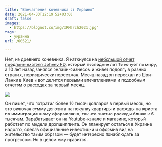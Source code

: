```yaml
---
title: "Впечатления кочевника от Украины"
date: 2021-04-03T12:19:52+03:00
draft: false
images:
  - https://blognot.co/img/IRMarch2021.jpg"
tags:
  - украина
url: /60521/

---
```

 Нет, не древнего кочевника. Я наткнулся на [небольшой отчет предпринимателя Johnny FD](https://www.johnnyfd.com/2021/04/march-2021-first-month-in-kyiv-ukraine.html), который последние лет 15 кочует по миру, а 10 лет назад занялся онлайн-бизнесом и живет подолгу в разных странах, периодически переезжая. Месяц назад он переехал из Шри-Ланки в Киев и вот делится первыми впечатлениями и подробным отчетом о расходах за первый месяц.

![](/img/IRMarch2021.jpg)

Он пишет, что потратил более 10 тысяч долларов в первый месяц, но это включая сумму депозита на покупку квартиры и расходы на юриста по иммиграционному оформлению, так что чистые расходы ближе к 6 тысячам. Зарабатывает он на Youtube-канале и магазине, который работает по модели дропшиппинга. Он планирует остаться в Украине надолго, сделав официальные инвестиции и оформив вид на жительство таким образом — будет интересно понаблюдать за прогрессом. Но в целом ему нравится.